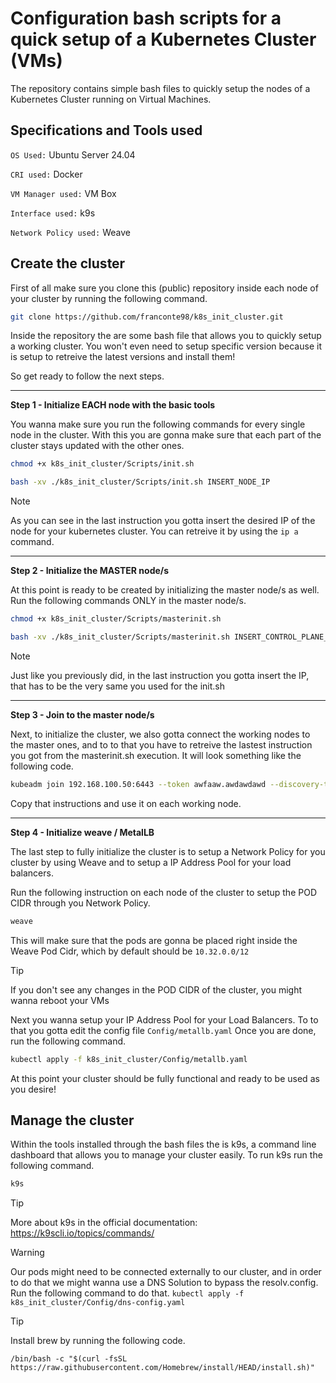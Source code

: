 # Configuration bash scripts for a quick setup of a Kubernetes Cluster (VMs)

The repository contains simple bash files to quickly setup the nodes of a Kubernetes Cluster running on Virtual Machines.

## Specifications and Tools used

` OS Used: ` Ubuntu Server 24.04  

` CRI used: ` Docker

` VM Manager used: ` VM Box

` Interface used: ` k9s

` Network Policy used: ` Weave

## Create the cluster

First of all make sure you clone this (public) repository inside each node of your cluster by running the following command.

```bash
git clone https://github.com/franconte98/k8s_init_cluster.git
```

Inside the repository the are some bash file that allows you to quickly setup a working cluster. You won't even need to setup specific version because it is setup to retreive the latest versions and install them! 

So get ready to follow the next steps.

---

**Step 1 - Initialize EACH node with the basic tools**

You wanna make sure you run the following commands for every single node in the cluster. With this you are gonna make sure that each part of the cluster stays updated with the other ones. 

```bash
chmod +x k8s_init_cluster/Scripts/init.sh
```
```bash
bash -xv ./k8s_init_cluster/Scripts/init.sh INSERT_NODE_IP
```

> [!NOTE]
> As you can see in the last instruction you gotta insert the desired IP of the node for your kubernetes cluster. You can retreive it by using the ```ip a``` command.

---

**Step 2 - Initialize the MASTER node/s**

At this point is ready to be created by initializing the master node/s as well. Run the following commands ONLY in the master node/s.

```bash
chmod +x k8s_init_cluster/Scripts/masterinit.sh
```
```bash
bash -xv ./k8s_init_cluster/Scripts/masterinit.sh INSERT_CONTROL_PLANE_IP
```

> [!NOTE]
> Just like you previously did, in the last instruction you gotta insert the IP, that has to be the very same you used for the init.sh

---

**Step 3 - Join to the master node/s**

Next, to initialize the cluster, we also gotta connect the working nodes to the master ones, and to to that you have to retreive the lastest instruction you got from the masterinit.sh execution. It will look something like the following code.

```bash
kubeadm join 192.168.100.50:6443 --token awfaaw.awdawdawd --discovery-token-ca-cert-hash sha256:1233sfjsjsnfsefiusdbmsivseunf34231 --cri-socket unix:///var/run/cri-dockerd.sock
```

Copy that instructions and use it on each working node.

---

**Step 4 - Initialize weave / MetalLB**

The last step to fully initialize the cluster is to setup a Network Policy for you cluster by using Weave and to setup a IP Address Pool for your load balancers.

Run the following instruction on each node of the cluster to setup the POD CIDR through you Network Policy.

```bash
weave
```

This will make sure that the pods are gonna be placed right inside the Weave Pod Cidr, which by default should be `10.32.0.0/12`

> [!TIP]
> If you don't see any changes in the POD CIDR of the cluster, you might wanna reboot your VMs

Next you wanna setup your IP Address Pool for your Load Balancers. To to that you gotta edit the config file `Config/metallb.yaml` Once you are done, run the following command.

```bash
kubectl apply -f k8s_init_cluster/Config/metallb.yaml
```

At this point your cluster should be fully functional and ready to be used as you desire!

## Manage the cluster

Within the tools installed through the bash files the is k9s, a command line dashboard that allows you to manage your cluster easily. To run k9s run the following command.

```bash
k9s
```

> [!TIP]
> More about k9s in the official documentation: https://k9scli.io/topics/commands/

> [!WARNING]
> Our pods might need to be connected externally to our cluster, and in order to do that we might wanna use a DNS Solution to bypass the resolv.config. Run the following command to do that.
> ```kubectl apply -f k8s_init_cluster/Config/dns-config.yaml```

> [!TIP]
> Install brew by running the following code.
> 
> ```/bin/bash -c "$(curl -fsSL https://raw.githubusercontent.com/Homebrew/install/HEAD/install.sh)"```
